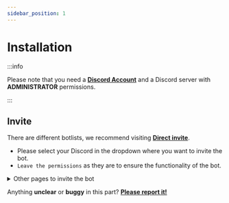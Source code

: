 ```yaml
---
sidebar_position: 1
---
```


# Installation

:::info

Please note that you need a **[Discord Account](https://discord.com/)** and a Discord server with **ADMINISTRATOR** permissions.

:::

## Invite

There are different botlists, we recommend visiting **[Direct invite](https://invite.polliticket.eu)**.

- Please select your Discord in the dropdown where you want to invite the bot.
- `Leave the permissions` as they are to ensure the functionality of the bot.

<details>
<summary>Other pages to invite the bot</summary>
Top.gg: https://top.gg
</details>


Anything **unclear** or **buggy** in this part? **[Please report it!](https://github.com/xiLight/PolliTicketDocs/issues/new/choose)**

